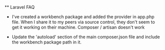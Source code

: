 ** Laravel FAQ

* I've created a workbench package and added the provider in app.php file. When I share it to my peers via source control, they don't seem to get it working on their machine. Composer / artisan doesn't work
- Update the 'autoload' section of the main composer.json file and include the workbench package path in it.